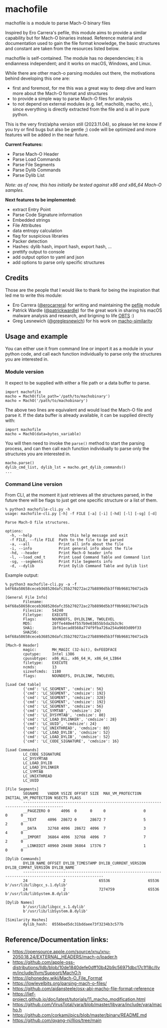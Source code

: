 # machofile
machofile is a module to parse Mach-O binary files

Inspired by Ero Carrera's pefile, this module aims to provide a similar capability but for Mach-O binaries instead. 
Reference material and documentation used to gain the file format knowledge, the basic structures and constant are taken from the resources listed below.

machofile is self-contained. The module has no dependencies; it is endianness independent; and it works on macOS, Windows, and Linux.

While there are other mach-o parsing modules out there, the motivations behind developing this one are:
- first and foremost, for me this was a great way to deep dive and learn more about the Mach-O format and structures
- to provide a simple way to parse Mach-O files for analysis
- to not depend on external modules (e.g. lief, macholib, macho, etc.), since everything is directly extracted from the file and is all in pure python.

This is the very first/alpha version still (2023.11.04), so please let me know if you try or find bugs but also be gentle ;) code will be optimized and more features will be added in the near future.

**Current Features:**
- Parse Mach-O Header
- Parse Load Commands
- Parse File Segments
- Parse Dylib Commands
- Parse Dylib List

_Note: as of now, this has initially be tested against x86 and x86_64 Mach-O samples._

**Next features to be implemented:**
- extract Entry Point 
- Parse Code Signature information
- Embedded strings
- File Attributes
- data entropy calculation
- flag for suspicious libraries
- Packer detection
- Hashes: dylib hash, import hash, export hash, ...
- prettify output to console
- add output option to yaml and json
- add options to parse only specific structures

## Credits
Those are the people that I would like to thank for being the inspiration that led me to write this module:
- Ero Carrera ([@erocarrera](https://twitter.com/erocarrera)) for writing and maintaining the [pefile](https://github.com/erocarrera/pefile/tree/master) module
- Patrick Wardle ([@patrickwardle](https://twitter.com/patrickwardle)) for the great work in sharing his macOS malware analysis and research, and brigning to life [OBTS](https://objectivebythesea.org/) :)
- Greg Lesnewich ([@greglesnewich](https://twitter.com/greglesnewich)) for his work on [macho-similarity](https://github.com/g-les/macho_similarity)

## Usage and example
You can either use it from command line or import it as a module in your python code, and call each function individually to parse only the structures you are interested in.

### Module version
It expect to be supplied with either a file path or a data buffer to parse.

```
import machofile
macho = MachO(file_path='/path/to/machobinary')
macho = MachO('/path/to/machobinary')
```
The above two lines are equivalent and would load the Mach-O file and parse it.
If the data buffer is already available, it can be supplied directly with:

```
import machofile
macho = MachO(data=bytes_variable)
```

You will then need to invoke the `parse()` method to start the parsing process,
and can then call each function individually to parse only the structures you are interested in.

```
macho.parse()
dylib_cmd_list, dylib_lst = macho.get_dylib_commands()
...
```

### Command Line version
From CLI, at the moment it just retrieves all the structures parsed, in the future there will be flags to just get one specific structure or a list of them.
```
% python3 machofile-cli.py -h
usage: machofile-cli.py [-h] -f FILE [-a] [-i] [-hd] [-l] [-sg] [-d]

Parse Mach-O file structures.

options:
  -h, --help            show this help message and exit
  -f FILE, --file FILE  Path to the file to be parsed
  -a, --all             Print all info about the file
  -i, --info            Print general info about the file
  -hd, --header         Print Mach-O header info
  -l, --load_cmd_t      Print Load Command Table and Command list
  -sg, --segments       Print File Segments info
  -d, --dylib           Print Dylib Command Table and Dylib list
```

Example output:
```
% python3 machofile-cli.py -a -f b4f68a58658ceceb368520dafc35b270272ac27b8890d5b3ff0b968170471e2b 

[General File Info]
        Filename:    b4f68a58658ceceb368520dafc35b270272ac27b8890d5b3ff0b968170471e2b
        Filesize:    54240
        Filetype:    EXECUTE
        Flags:       NOUNDEFS, DYLDLINK, TWOLEVEL
        MD5:         20ffe440e4f557b9e03855b5da2b3c9c
        SHA1:        1bf61ecad8568a774f9fba726a254a9603d09f33
        SHA256:      b4f68a58658ceceb368520dafc35b270272ac27b8890d5b3ff0b968170471e2b

[Mach-O Header]
        magic:       MH_MAGIC (32-bit), 0xFEEDFACE
        cputype:     Intel i386
        cpusubtype:  x86_ALL, x86_64_H, x86_64_LIB64
        filetype:    EXECUTE
        ncmds:       13
        sizeofcmds:  1180
        flags:       NOUNDEFS, DYLDLINK, TWOLEVEL

[Load Cmd table]
        {'cmd': 'LC_SEGMENT', 'cmdsize': 56}
        {'cmd': 'LC_SEGMENT', 'cmdsize': 192}
        {'cmd': 'LC_SEGMENT', 'cmdsize': 328}
        {'cmd': 'LC_SEGMENT', 'cmdsize': 192}
        {'cmd': 'LC_SEGMENT', 'cmdsize': 56}
        {'cmd': 'LC_SYMTAB', 'cmdsize': 24}
        {'cmd': 'LC_DYSYMTAB', 'cmdsize': 80}
        {'cmd': 'LC_LOAD_DYLINKER', 'cmdsize': 28}
        {'cmd': 'LC_UUID', 'cmdsize': 24}
        {'cmd': 'LC_UNIXTHREAD', 'cmdsize': 80}
        {'cmd': 'LC_LOAD_DYLIB', 'cmdsize': 52}
        {'cmd': 'LC_LOAD_DYLIB', 'cmdsize': 52}
        {'cmd': 'LC_CODE_SIGNATURE', 'cmdsize': 16}

[Load Commands]
        LC_CODE_SIGNATURE
        LC_DYSYMTAB
        LC_LOAD_DYLIB
        LC_LOAD_DYLINKER
        LC_SYMTAB
        LC_UNIXTHREAD
        LC_UUID

[File Segments]
        SEGNAME    VADDR VSIZE OFFSET SIZE  MAX_VM_PROTECTION INITIAL_VM_PROTECTION NSECTS FLAGS
        ----------------------------------------------------------------------------------------
        __PAGEZERO 0     4096  0      0     0                 0                     0      0    
        __TEXT     4096  28672 0      28672 7                 5                     2      0    
        __DATA     32768 4096  28672  4096  7                 3                     4      0    
        __IMPORT   36864 4096  32768  4096  7                 7                     2      0    
        __LINKEDIT 40960 20480 36864  17376 7                 1                     0      0    

[Dylib Commands]
        DYLIB_NAME_OFFSET DYLIB_TIMESTAMP DYLIB_CURRENT_VERSION DYLIB_COMPAT_VERSION DYLIB_NAME                   
        ----------------------------------------------------------------------------------------------------------
        24                2               65536                 65536                b'/usr/lib/libgcc_s.1.dylib' 
        24                2               7274759               65536                b'/usr/lib/libSystem.B.dylib'

[Dylib Names]
        b'/usr/lib/libgcc_s.1.dylib'
        b'/usr/lib/libSystem.B.dylib'

[Similarity Hashes]
        dylib_hash:  0556bed5dc31bddaee73f3234b3c577b
```

## Reference/Documentation links:
- https://opensource.apple.com/source/xnu/xnu-2050.18.24/EXTERNAL_HEADERS/mach-o/loader.h
- https://github.com/apple-oss-distributions/lldb/blob/10de1840defe0dff10b42b9c56971dbc17c1f18c/llvm/include/llvm/Support/MachO.h
- https://iphonedev.wiki/Mach-O_File_Format
- https://lowlevelbits.org/parsing-mach-o-files/
- https://github.com/aidansteele/osx-abi-macho-file-format-reference
- https://lief-project.github.io/doc/latest/tutorials/11_macho_modification.html
- https://github.com/VirusTotal/yara/blob/master/libyara/include/yara/macho.h
- https://github.com/corkami/pics/blob/master/binary/README.md
- https://github.com/qyang-nj/llios/tree/main
